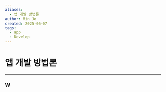 ```yaml
---
aliases:
  - 앱 개발 방법론
author: Min Jo
created: 2025-05-07
tags:
  - app
  - Develop
---
```


# 앱 개발 방법론 
---

### W